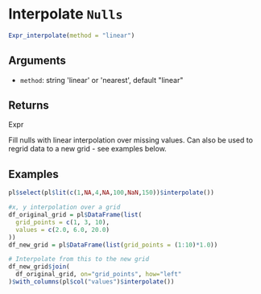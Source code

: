 # Interpolate `Nulls`

```r
Expr_interpolate(method = "linear")
```

## Arguments

- `method`: string 'linear' or 'nearest', default "linear"

## Returns

Expr

Fill nulls with linear interpolation over missing values. Can also be used to regrid data to a new grid - see examples below.

## Examples

```r
pl$select(pl$lit(c(1,NA,4,NA,100,NaN,150))$interpolate())

#x, y interpolation over a grid
df_original_grid = pl$DataFrame(list(
  grid_points = c(1, 3, 10),
  values = c(2.0, 6.0, 20.0)
))
df_new_grid = pl$DataFrame(list(grid_points = (1:10)*1.0))

# Interpolate from this to the new grid
df_new_grid$join(
  df_original_grid, on="grid_points", how="left"
)$with_columns(pl$col("values")$interpolate())
```